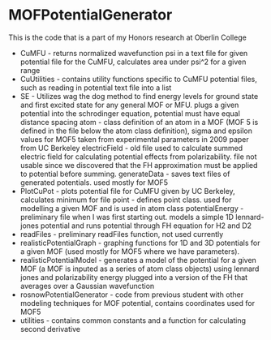 # MOFPotentialGenerator
This is the code that is a part of my Honors research at Oberlin College
- CuMFU - returns normalized wavefunction psi in a text file for given potential file for the CuMFU, calculates area under psi^2 for a given range
- CuUtilities - contains utility functions specific to CuMFU potential files, such as reading in potential text file into a list
- SE - Utilizes wag the dog method to find energy levels for ground state and first excited state for any general MOF or MFU.  plugs a given potential into the schrodinger equation, potential must have equal distance spacing
atom - class definition of an atom in a MOF (MOF 5 is defined in the file below the atom class definition), sigma and epsilon values for MOF5 taken from experimental parameters in 2009 paper from UC Berkeley
electricField - old file used to calculate summed electric field for calculating potential effects from polarizability.  file not usable since we discovered that the FH approximation must be applied to potential before summing.
generateData - saves text files of generated potentials.  used mostly for MOF5
- PlotCuPot - plots potential file for CuMFU given by UC Berkeley, calculates minimum for file
point - defines point class.  used for modelling a given MOF and is used in atom class
potentialEnergy - preliminary file when I was first starting out.  models a simple 1D lennard-jones potential and runs potential through FH equation for H2 and D2
- readFiles - preliminary readFiles function, not used currently
- realisticPotentialGraph - graphing functions for 1D and 3D potentials for a given MOF (used mostly for MOF5 where we have parameters). 
- realisticPotentialModel - generates a model of the potential for a given MOF (a MOF is inputed as a series of atom class objects) using lennard jones and polarizability energy plugged into a version of the FH that averages over a Gaussian wavefunction
- rosnowPotentialGenerator - code from previous student with other modeling techniques for MOF potential, contains coordinates used for MOF5
- utilities - contains common constants and a function for calculating second derivative

